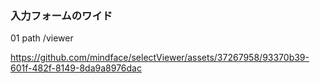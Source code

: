 
### 入力フォームのワイド
01
path /viewer


https://github.com/mindface/selectViewer/assets/37267958/93370b39-601f-482f-8149-8da9a8976dac


